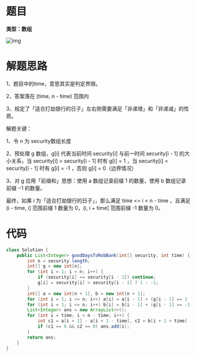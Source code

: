 # 题目

**类型：数组**



![img](https://cdn.nlark.com/yuque/0/2022/png/2941598/1646571978169-c7d50df4-b4d8-4419-a4fb-148fdcde1d56.png)

# 解题思路

1、题目中的time，意思其实是判定界限。

2、答案落在 [time, n - time)  范围内

3、规定了「适合打劫银行的日子」左右侧需要满足「非递增」和「非递减」的性质。



解题关键：

1、令 n 为 security数组长度

2、预处理 g 数组，g[i] 代表当前时间 security[i] 与前一时间 security[i - 1]  的大小关系，当 security[i] > security[i - 1] 时有 g[i] = 1 ，当 security[i] < security[i - 1] 时有 g[i] = -1 ，否则 g[i] = 0（边界情况）

3、对 g 应用「前缀和」思想：使用 a 数组记录前缀 1 的数量，使用 b 数组记录前缀 −1 的数量。



最终，如果 i 为「适合打劫银行的日子」，那么满足 time <= i < n - time ，且满足 (i - time, i] 范围前缀 1 数量为 0，(i, i + time] 范围前缀 -1  数量为 0。







# 代码

```java
class Solution {
    public List<Integer> goodDaysToRobBank(int[] security, int time) {
        int n = security.length;
        int[] g = new int[n];
        for (int i = 1; i < n; i++) {
            if (security[i] == security[i - 1]) continue;
            g[i] = security[i] > security[i - 1] ? 1 : -1;
        }
        int[] a = new int[n + 1], b = new int[n + 1];
        for (int i = 1; i <= n; i++) a[i] = a[i - 1] + (g[i - 1] == 1 ? 1 : 0);
        for (int i = 1; i <= n; i++) b[i] = b[i - 1] + (g[i - 1] == -1 ? 1 : 0);
        List<Integer> ans = new ArrayList<>();
        for (int i = time; i < n - time; i++) {
            int c1 = a[i + 1] - a[i + 1 - time], c2 = b[i + 1 + time] - b[i + 1];
            if (c1 == 0 && c2 == 0) ans.add(i);
        }
        return ans;
    }
}
```
